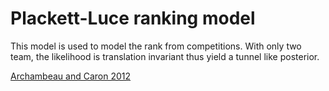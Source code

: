 # Plackett-Luce ranking model 
This model is used to model the rank from competitions. With only two team, the likelihood is translation invariant thus yield a tunnel like posterior.

[Archambeau and Caron 2012](https://www.stats.ox.ac.uk/~caron/Publications/Archambeau_Caron_UAI_2012.pdf)
